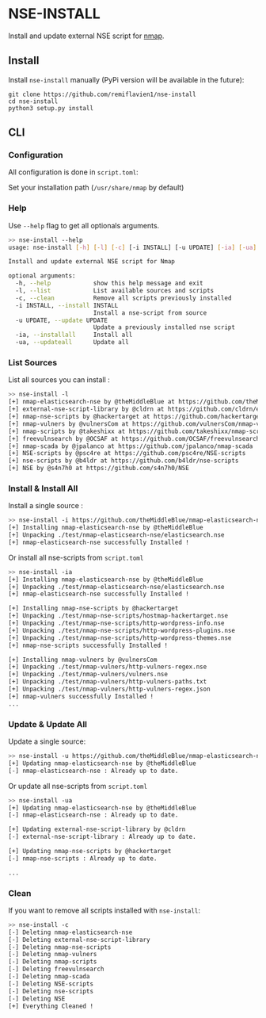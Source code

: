 # NSE-INSTALL

Install and update external NSE script for [nmap](https://github.com/nmap/nmap).

## Install

Install ```nse-install``` manually (PyPi version will be available in the future):
```
git clone https://github.com/remiflavien1/nse-install
cd nse-install   
python3 setup.py install   
```

## CLI

### Configuration


All configuration is done in `script.toml`:   

Set your installation path (`/usr/share/nmap` by default)


### Help

Use `--help` flag to get all optionals arguments.

```sh
>> nse-install --help
usage: nse-install [-h] [-l] [-c] [-i INSTALL] [-u UPDATE] [-ia] [-ua]

Install and update external NSE script for Nmap

optional arguments:
  -h, --help            show this help message and exit
  -l, --list            List available sources and scripts
  -c, --clean           Remove all scripts previously installed
  -i INSTALL, --install INSTALL
                        Install a nse-script from source
  -u UPDATE, --update UPDATE
                        Update a previously installed nse script
  -ia, --installall     Install all
  -ua, --updateall      Update all
```

### List Sources

List all sources you can install :   

```sh
>> nse-install -l
[+] nmap-elasticsearch-nse by @theMiddleBlue at https://github.com/theMiddleBlue/nmap-elasticsearch-nse
[+] external-nse-script-library by @cldrn at https://github.com/cldrn/external-nse-script-library
[+] nmap-nse-scripts by @hackertarget at https://github.com/hackertarget/nmap-nse-scripts
[+] nmap-vulners by @vulnersCom at https://github.com/vulnersCom/nmap-vulners
[+] nmap-scripts by @takeshixx at https://github.com/takeshixx/nmap-scripts
[+] freevulnsearch by @OCSAF at https://github.com/OCSAF/freevulnsearch
[+] nmap-scada by @jpalanco at https://github.com/jpalanco/nmap-scada
[+] NSE-scripts by @psc4re at https://github.com/psc4re/NSE-scripts
[+] nse-scripts by @b4ldr at https://github.com/b4ldr/nse-scripts
[+] NSE by @s4n7h0 at https://github.com/s4n7h0/NSE
```

### Install & Install All

Install a single source :   

```sh
>> nse-install -i https://github.com/theMiddleBlue/nmap-elasticsearch-nse
[+] Installing nmap-elasticsearch-nse by @theMiddleBlue
[+] Unpacking ./test/nmap-elasticsearch-nse/elasticsearch.nse
[+] nmap-elasticsearch-nse successfully Installed !
```

Or install all nse-scripts from `script.toml`

```sh
>> nse-install -ia 
[+] Installing nmap-elasticsearch-nse by @theMiddleBlue
[+] Unpacking ./test/nmap-elasticsearch-nse/elasticsearch.nse
[+] nmap-elasticsearch-nse successfully Installed !

[+] Installing nmap-nse-scripts by @hackertarget
[+] Unpacking ./test/nmap-nse-scripts/hostmap-hackertarget.nse
[+] Unpacking ./test/nmap-nse-scripts/http-wordpress-info.nse
[+] Unpacking ./test/nmap-nse-scripts/http-wordpress-plugins.nse
[+] Unpacking ./test/nmap-nse-scripts/http-wordpress-themes.nse
[+] nmap-nse-scripts successfully Installed !

[+] Installing nmap-vulners by @vulnersCom
[+] Unpacking ./test/nmap-vulners/http-vulners-regex.nse
[+] Unpacking ./test/nmap-vulners/vulners.nse
[+] Unpacking ./test/nmap-vulners/http-vulners-paths.txt
[+] Unpacking ./test/nmap-vulners/http-vulners-regex.json
[+] nmap-vulners successfully Installed !
...
```

### Update & Update All

Update a single source:

```sh
>> nse-install -u https://github.com/theMiddleBlue/nmap-elasticsearch-nse
[+] Updating nmap-elasticsearch-nse by @theMiddleBlue
[-] nmap-elasticsearch-nse : Already up to date.
```

Or update all nse-scripts from `script.toml`

```sh
>> nse-install -ua
[+] Updating nmap-elasticsearch-nse by @theMiddleBlue
[-] nmap-elasticsearch-nse : Already up to date.

[+] Updating external-nse-script-library by @cldrn
[-] external-nse-script-library : Already up to date.

[+] Updating nmap-nse-scripts by @hackertarget
[-] nmap-nse-scripts : Already up to date.

...
```

### Clean

If you want to remove all scripts installed with `nse-install`:

```sh
>> nse-install -c
[-] Deleting nmap-elasticsearch-nse
[-] Deleting external-nse-script-library
[-] Deleting nmap-nse-scripts
[-] Deleting nmap-vulners
[-] Deleting nmap-scripts
[-] Deleting freevulnsearch
[-] Deleting nmap-scada
[-] Deleting NSE-scripts
[-] Deleting nse-scripts
[-] Deleting NSE
[+] Everything Cleaned !
```